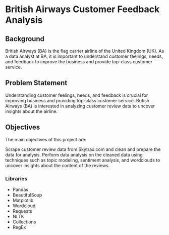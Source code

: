 # British Airways Customer Feedback Analysis
## Background
British Airways (BA) is the flag carrier airline of the United Kingdom (UK). As a data analyst at BA, it is important to understand customer feelings, needs, and feedback to improve the business and provide top-class customer service.

## Problem Statement
Understanding customer feelings, needs, and feedback is crucial for improving business and providing top-class customer service. British Airways (BA) is interested in analyzing customer review data to uncover insights about the airline.

## Objectives
The main objectives of this project are:

Scrape customer review data from Skytrax.com and clean and prepare the data for analysis.
Perform data analysis on the cleaned data using techniques such as topic modeling, sentiment analysis, and wordclouds to uncover insights about the content of the reviews.

### Libraries
- Pandas
- BeautifulSoup
- Matplotlib
- Wordcloud
- Requests
- NLTK
- Collections
- RegEx
